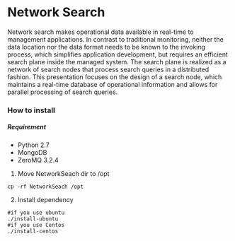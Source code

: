 # Network Search
Network search makes operational data available in real-time to management applications. In contrast to traditional monitoring, neither the data location nor the data format needs to be known to the invoking process, which simplifies application development, but requires an efficient search plane inside the managed system. The search plane is realized as a network of search nodes that process search queries in a distributed fashion. This presentation focuses on the design of a search node, which maintains a real-time database of operational information and allows for parallel processing of search queries.

### How to install
##### Requirement
* Python 2.7
* MongoDB
* ZeroMQ 3.2.4


1. Move NetworkSeach dir to /opt
```
cp -rf NetworkSeach /opt
```
2. Install dependency
```
#if you use ubuntu
./install-ubuntu
#if you use Centos
./install-centos
```
